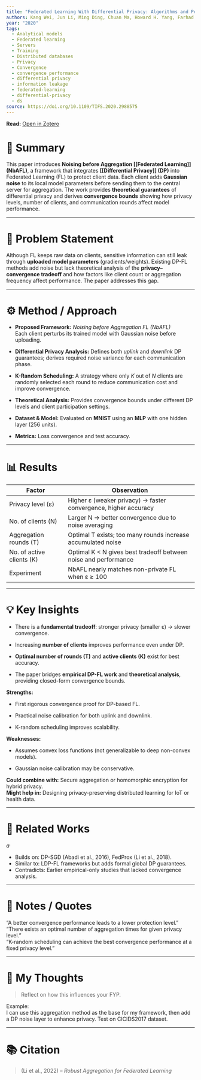```yaml
---
title: "Federated Learning With Differential Privacy: Algorithms and Performance Analysis"
authors: Kang Wei, Jun Li, Ming Ding, Chuan Ma, Howard H. Yang, Farhad Farokhi, Shi Jin, Tony Q. S. Quek, H. Vincent Poor
year: "2020"
tags:
  - Analytical models
  - Federated learning
  - Servers
  - Training
  - Distributed databases
  - Privacy
  - Convergence
  - convergence performance
  - differential privacy
  - information leakage
  - federated-learning
  - differential-privacy
  - ds
source: https://doi.org/10.1109/TIFS.2020.2988575
---
```

**Read:** [Open in Zotero](zotero://select/items/2_5RHEJ85T)

# 🧠 Summary

This paper introduces **Noising before Aggregation [[Federated Learning]] (NbAFL)**, a framework that integrates **[[Differential Privacy]] (DP)** into Federated Learning (FL) to protect client data. Each client adds **Gaussian noise** to its local model parameters before sending them to the central server for aggregation. The work provides **theoretical guarantees** of differential privacy and derives **convergence bounds** showing how privacy levels, number of clients, and communication rounds affect model performance.



---

# 🎯 Problem Statement

Although FL keeps raw data on clients, sensitive information can still leak through **uploaded model parameters** (gradients/weights). Existing DP-FL methods add noise but lack theoretical analysis of the **privacy–convergence tradeoff** and how factors like client count or aggregation frequency affect performance. The paper addresses this gap.

---

# ⚙️ Method / Approach

- **Proposed Framework:** _Noising before Aggregation FL (NbAFL)_  
    Each client perturbs its trained model with Gaussian noise before uploading.
    
- **Differential Privacy Analysis:** Defines both _uplink_ and _downlink_ DP guarantees; derives required noise variance for each communication phase.
    
- **K-Random Scheduling:** A strategy where only _K_ out of _N_ clients are randomly selected each round to reduce communication cost and improve convergence.
    
- **Theoretical Analysis:** Provides convergence bounds under different DP levels and client participation settings.
    
- **Dataset & Model:** Evaluated on **MNIST** using an **MLP** with one hidden layer (256 units).
    
- **Metrics:** Loss convergence and test accuracy.

---

# 📊 Results

|Factor|Observation|
|---|---|
|Privacy level (ε)|Higher ε (weaker privacy) → faster convergence, higher accuracy|
|No. of clients (N)|Larger N → better convergence due to noise averaging|
|Aggregation rounds (T)|Optimal T exists; too many rounds increase accumulated noise|
|No. of active clients (K)|Optimal K < N gives best tradeoff between noise and performance|
|Experiment|NbAFL nearly matches non-private FL when ε ≥ 100|


---

# 💡 Key Insights

- There is a **fundamental tradeoff**: stronger privacy (smaller ε) → slower convergence.
    
- Increasing **number of clients** improves performance even under DP.
    
- **Optimal number of rounds (T)** and **active clients (K)** exist for best accuracy.
    
- The paper bridges **empirical DP-FL work** and **theoretical analysis**, providing closed-form convergence bounds.
    

**Strengths:**

- First rigorous convergence proof for DP-based FL.
    
- Practical noise calibration for both uplink and downlink.
    
- K-random scheduling improves scalability.
    

**Weaknesses:**

- Assumes convex loss functions (not generalizable to deep non-convex models).
    
- Gaussian noise calibration may be conservative.
    

**Could combine with:** Secure aggregation or homomorphic encryption for hybrid privacy.  
**Might help in:** Designing privacy-preserving distributed learning for IoT or health data.

---

# 🧩 Related Works
*a*
- Builds on: DP-SGD (Abadi et al., 2016), FedProx (Li et al., 2018).
- Similar to: LDP-FL frameworks but adds formal global DP guarantees.
- Contradicts: Earlier empirical-only studies that lacked convergence analysis.

---

# 💬 Notes / Quotes

“A better convergence performance leads to a lower protection level.”  
“There exists an optimal number of aggregation times for given privacy level.”  
“K-random scheduling can achieve the best convergence performance at a fixed privacy level.”

---

# 🧠 My Thoughts
> Reflect on how this influences your FYP.

Example:  
I can use this aggregation method as the base for my framework, then add a DP noise layer to enhance privacy. Test on CICIDS2017 dataset.

---

# 📚 Citation
> (Li et al., 2022) – *Robust Aggregation for Federated Learning*